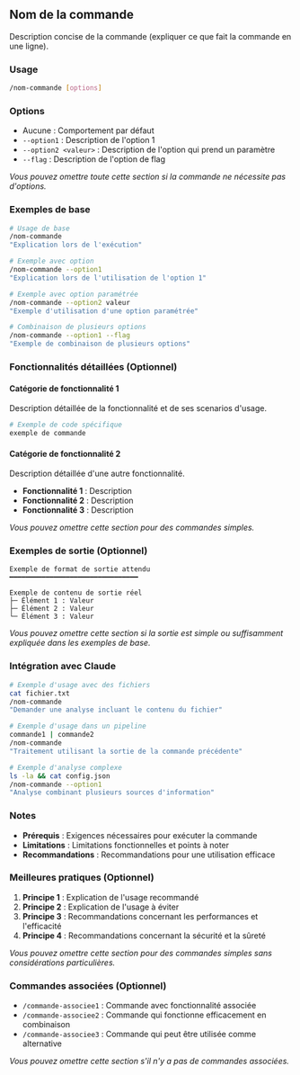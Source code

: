 ## Nom de la commande

Description concise de la commande (expliquer ce que fait la commande en une ligne).

<!--
Notes d'utilisation du modèle :
- Sections requises : Titre, Description, Usage, Exemples de base, Intégration avec Claude, Notes
- Sections optionnelles : Options, Fonctionnalités détaillées, Exemples de sortie, Meilleures pratiques, Commandes associées
- N'utilisez que les sections nécessaires selon la complexité de la commande
-->

### Usage

```bash
/nom-commande [options]
```

### Options

- Aucune : Comportement par défaut
- `--option1` : Description de l'option 1
- `--option2 <valeur>` : Description de l'option qui prend un paramètre
- `--flag` : Description de l'option de flag

_Vous pouvez omettre toute cette section si la commande ne nécessite pas d'options._

### Exemples de base

```bash
# Usage de base
/nom-commande
"Explication lors de l'exécution"

# Exemple avec option
/nom-commande --option1
"Explication lors de l'utilisation de l'option 1"

# Exemple avec option paramétrée
/nom-commande --option2 valeur
"Exemple d'utilisation d'une option paramétrée"

# Combinaison de plusieurs options
/nom-commande --option1 --flag
"Exemple de combinaison de plusieurs options"
```

### Fonctionnalités détaillées (Optionnel)

#### Catégorie de fonctionnalité 1

Description détaillée de la fonctionnalité et de ses scenarios d'usage.

```bash
# Exemple de code spécifique
exemple de commande
```

#### Catégorie de fonctionnalité 2

Description détaillée d'une autre fonctionnalité.

- **Fonctionnalité 1** : Description
- **Fonctionnalité 2** : Description
- **Fonctionnalité 3** : Description

_Vous pouvez omettre cette section pour des commandes simples._

### Exemples de sortie (Optionnel)

```
Exemple de format de sortie attendu
━━━━━━━━━━━━━━━━━━━━━━━━━━━━━━━━

Exemple de contenu de sortie réel
├─ Élément 1 : Valeur
├─ Élément 2 : Valeur
└─ Élément 3 : Valeur
```

_Vous pouvez omettre cette section si la sortie est simple ou suffisamment expliquée dans les exemples de base._

### Intégration avec Claude

```bash
# Exemple d'usage avec des fichiers
cat fichier.txt
/nom-commande
"Demander une analyse incluant le contenu du fichier"

# Exemple d'usage dans un pipeline
commande1 | commande2
/nom-commande
"Traitement utilisant la sortie de la commande précédente"

# Exemple d'analyse complexe
ls -la && cat config.json
/nom-commande --option1
"Analyse combinant plusieurs sources d'information"
```

### Notes

- **Prérequis** : Exigences nécessaires pour exécuter la commande
- **Limitations** : Limitations fonctionnelles et points à noter
- **Recommandations** : Recommandations pour une utilisation efficace

### Meilleures pratiques (Optionnel)

1. **Principe 1** : Explication de l'usage recommandé
2. **Principe 2** : Explication de l'usage à éviter
3. **Principe 3** : Recommandations concernant les performances et l'efficacité
4. **Principe 4** : Recommandations concernant la sécurité et la sûreté

_Vous pouvez omettre cette section pour des commandes simples sans considérations particulières._

### Commandes associées (Optionnel)

- `/commande-associee1` : Commande avec fonctionnalité associée
- `/commande-associee2` : Commande qui fonctionne efficacement en combinaison
- `/commande-associee3` : Commande qui peut être utilisée comme alternative

_Vous pouvez omettre cette section s'il n'y a pas de commandes associées._
